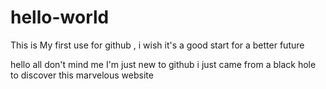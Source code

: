# hello-world
This is My first use for github , i wish it's a good start for a better future

hello all don't mind me I'm just new to github 
i just came from a black hole to discover this marvelous website
